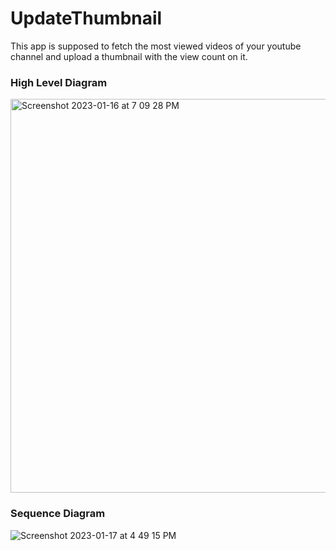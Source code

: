 # UpdateThumbnail

This app is supposed to fetch the most viewed videos of your youtube channel and upload a thumbnail with the view count on it.

### High Level Diagram

<img width="630" alt="Screenshot 2023-01-16 at 7 09 28 PM" src="https://user-images.githubusercontent.com/51332291/221116575-ca0fba2e-1308-4feb-9d73-84431441e0aa.png">

### Sequence Diagram

![Screenshot 2023-01-17 at 4 49 15 PM](https://user-images.githubusercontent.com/51332291/221117044-c157a9f5-91bb-4b4f-89cc-ef87cc110520.png)
